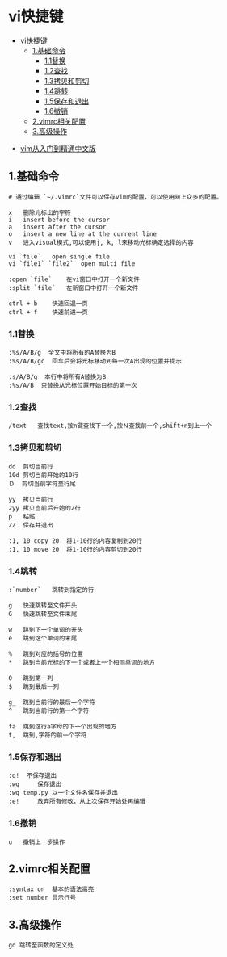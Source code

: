 # vi快捷键

<!-- TOC -->

- [vi快捷键](#vi快捷键)
    - [1.基础命令](#1基础命令)
        - [1.1替换](#11替换)
        - [1.2查找](#12查找)
        - [1.3拷贝和剪切](#13拷贝和剪切)
        - [1.4跳转](#14跳转)
        - [1.5保存和退出](#15保存和退出)
        - [1.6撤销](#16撤销)
    - [2.vimrc相关配置](#2vimrc相关配置)
    - [3.高级操作](#3高级操作)

<!-- /TOC -->

- [vim从入门到精通中文版](https://github.com/wsdjeg/vim-galore-zh_cn)

## 1.基础命令

```shell
# 通过编辑 `~/.vimrc`文件可以保存vim的配置，可以使用网上众多的配置。

x   删除光标出的字符
i   insert before the cursor
a   insert after the cursor
o   insert a new line at the current line
v   进入visual模式,可以使用j, k, l来移动光标确定选择的内容

vi `file`   open single file
vi `file1` `file2`  open multi file

:open `file`    在vi窗口中打开一个新文件
:split `file`   在新窗口中打开一个新文件

ctrl + b    快速回退一页
ctrl + f    快速前进一页
```

### 1.1替换

```shell
:%s/A/B/g  全文中将所有的A替换为B
:%s/A/B/gc  回车后会将光标移动到每一次A出现的位置并提示

:s/A/B/g  本行中将所有A替换为B
:%s/A/B  只替换从光标位置开始目标的第一次
```

### 1.2查找

```shell
/text   查找text,按n键查找下一个,按Ｎ查找前一个,shift+n到上一个
```

### 1.3拷贝和剪切

```shell
dd  剪切当前行
10d 剪切当前开始的10行
Ｄ  剪切当前字符至行尾

yy  拷贝当前行
2yy 拷贝当前后开始的2行
p   粘贴
ZZ  保存并退出

:1, 10 copy 20  将1-10行的内容复制到20行
:1, 10 move 20  将1-10行的内容剪切到20行
```

### 1.4跳转

```shell
:`number`   跳转到指定的行

g   快速跳转至文件开头
G   快速跳转至文件末尾

w   跳到下一个单词的开头
e   跳到这个单词的末尾

%   跳到对应的括号的位置
*   跳到当前光标的下一个或者上一个相同单词的地方

0   跳到第一列
$   跳到最后一列

g_  跳到当前行的最后一个字符
^   跳到当前行的第一个字符

fa  跳到这行a字母的下一个出现的地方
t,  跳到,字符的前一个字符
```

### 1.5保存和退出

```shell
:q!  不保存退出
:wq     保存退出
:wq temp.py 以一个文件名保存并退出
:e!     放弃所有修改，从上次保存开始处再编辑
```

### 1.6撤销

```shell
u   撤销上一步操作
```

## 2.vimrc相关配置

```shell
:syntax on  基本的语法高亮
:set number 显示行号
```

## 3.高级操作

```shell
gd 跳转至函数的定义处
```
